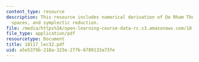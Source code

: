 ```yaml
---
content_type: resource
description: This resource includes numerical derivation of De Rham Theory on quotient
  spaces, and symplectic reduction.
file: /media/https%3A/open-learning-course-data-rc.s3.amazonaws.com/18-117-topics-in-several-complex-variables-spring-2005/a5e5379b218a323e277b6789133a73fe_18117_lec32.pdf
file_type: application/pdf
resourcetype: Document
title: 18117_lec32.pdf
uid: a5e5379b-218a-323e-277b-6789133a73fe
---
```

